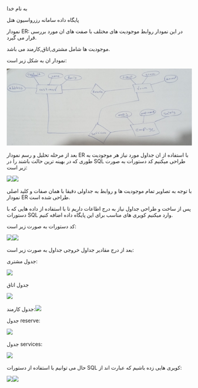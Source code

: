 ﻿به نام خدا

پایگاه داده سامانه رزرواسیون هتل















نمودار ER: در این نمودار روابط موجودیت های مختلف با صفت های ان مورد بررسی قرار می گیرد.

موجودیت ها شامل مشتری,اتاق,کارمند می باشد.

نمودار ان به شکل زیر است:


![](Aspose.Words.02d91048-044b-4733-a80e-a0158857d62a.001.jpeg)



بعد از مرحله تحلیل و رسم نمودار ER با استفاده از ان جداول مورد نیاز هر موجودیت به طوری که در بهینه ترین حالت باشند را در SQL طراحی میکنیم کد دستورات به صورت زیر است:

![](Aspose.Words.02d91048-044b-4733-a80e-a0158857d62a.002.png)![](Aspose.Words.02d91048-044b-4733-a80e-a0158857d62a.003.png)

با توجه به تصاویر تمام موجودیت ها و روابط به جداولی دقیقا با همان صفات و کلید اصلی نمودار ER طراحی شده است.

پس از ساخت و طراحی جداول نیاز به درج اطاعات داریم تا با استفاده از داده هایی که با دستورات SQL وارد میکنیم کویری های مناسب برای این پایگاه داده اضافه کنیم.

کد دستورات به صورت زیر است:

![](Aspose.Words.02d91048-044b-4733-a80e-a0158857d62a.004.png)![](Aspose.Words.02d91048-044b-4733-a80e-a0158857d62a.005.png)

بعد از درج مقادیر جداول خروجی جداول به صورت زیر است:

جدول مشتری:

![](Aspose.Words.02d91048-044b-4733-a80e-a0158857d62a.006.png)

جدول اتاق

![](Aspose.Words.02d91048-044b-4733-a80e-a0158857d62a.007.png)

جدول کارمند:![](Aspose.Words.02d91048-044b-4733-a80e-a0158857d62a.008.png)


جدول reserve:

![](Aspose.Words.02d91048-044b-4733-a80e-a0158857d62a.009.png)


جدول services:

![](Aspose.Words.02d91048-044b-4733-a80e-a0158857d62a.010.png)

حال می توانیم با استفاده از دستورات  SQL کویری هایی زده باشیم که عبارت اند از:



![](Aspose.Words.02d91048-044b-4733-a80e-a0158857d62a.011.png)![](Aspose.Words.02d91048-044b-4733-a80e-a0158857d62a.012.png)
